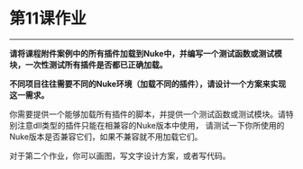 # 第11课作业
---
**请将课程附件案例中的所有插件加载到Nuke中，并编写一个测试函数或测试模块，一次性测试所有插件是否都已正确加载。**

**不同项目往往需要不同的Nuke环境（加载不同的插件），请设计一个方案来实现这一需求。**

你需要提供一个能够加载所有插件的脚本，并提供一个测试函数或测试模块。请特别注意dll类型的插件只能在相兼容的Nuke版本中使用，
请测试一下你所使用的Nuke版本是否兼容它们，如果不兼容就不用加载它们。

对于第二个作业，你可以画图，写文字设计方案，或者写代码。